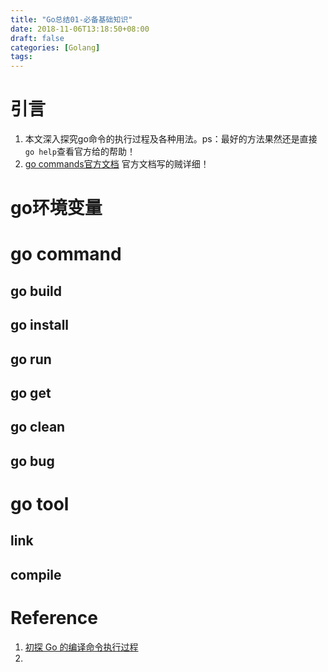 ```yaml
---
title: "Go总结01-必备基础知识"
date: 2018-11-06T13:18:50+08:00
draft: false
categories: [Golang]
tags: 
---
```



# 引言
1. 本文深入探究go命令的执行过程及各种用法。ps：最好的方法果然还是直接`go help`查看官方给的帮助！
2. [go commands官方文档](https://golang.org/cmd/) 官方文档写的贼详细！


# go环境变量



# go command




## go build



## go install

## go run

## go get

## go clean

## go bug



# go tool




## link


## compile










# Reference 
1. [初探 Go 的编译命令执行过程](https://halfrost.com/go_command/)
2.

